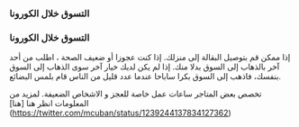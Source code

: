 ### التسوق خلال الكورونا


### التسوق خلال الكورونا

إذا ممكن قم بتوصيل البقالة إلى منزلك. إذا كنت عجوزا أو ضعيف الصحة ، اطلب من أحد آخر بالذهاب إلى السوق بدلا منك. إذا لم يكن لديك خيار آخر سوى الذهاب إلى السوق بنفسك، فاذهب إلى السوق بكرا ساباحا عندما عدد قليل من الناس قام بلمس البضائع.

  تخصص بعض المتاجر ساعات عمل خاصة للعجز و الاشخاص الضعيفة. لمزيد من المعلومات انظر هنا [هنا]
(https://twitter.com/mcuban/status/1239244137834127362)
